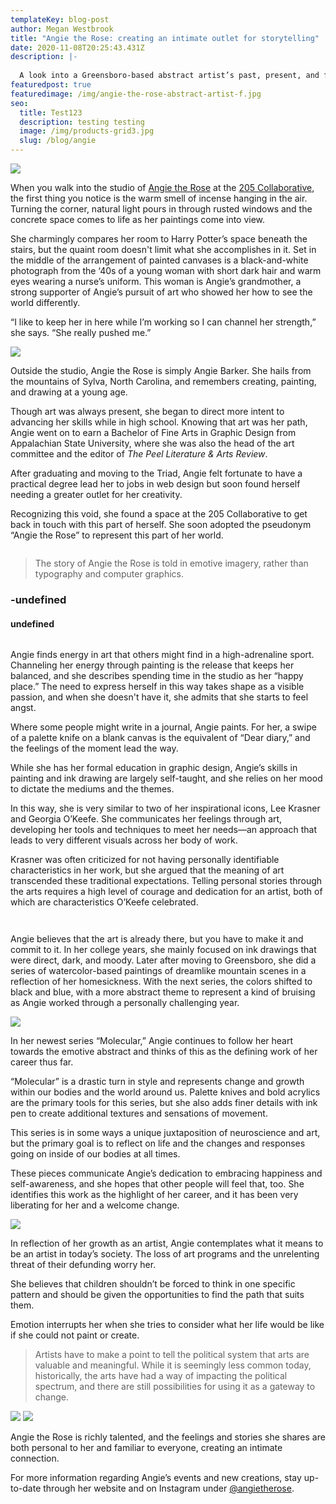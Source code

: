 ```yaml
---
templateKey: blog-post
author: Megan Westbrook
title: "Angie the Rose: creating an intimate outlet for storytelling"
date: 2020-11-08T20:25:43.431Z
description: |-
  
  A look into a Greensboro-based abstract artist’s past, present, and future. 
featuredpost: true
featuredimage: /img/angie-the-rose-abstract-artist-f.jpg
seo:
  title: Test123
  description: testing testing
  image: /img/products-grid3.jpg
  slug: /blog/angie
---
```

![](/img/angie-the-rose-abstract-artist-f.jpg)

When you walk into the studio of [Angie the Rose](https://www.angietherose.com/) at the [205 Collaborative](https://www.205collaborative.org/), the first thing you notice is the warm smell of incense hanging in the air. Turning the corner, natural light pours in through rusted windows and the concrete space comes to life as her paintings come into view.

She charmingly compares her room to Harry Potter’s space beneath the stairs, but the quaint room doesn't limit what she accomplishes in it. Set in the middle of the arrangement of painted canvases is a black-and-white photograph from the ‘40s of a young woman with short dark hair and warm eyes wearing a nurse’s uniform. This woman is Angie’s grandmother, a strong supporter of Angie’s pursuit of art who showed her how to see the world differently. 

“I like to keep her in here while I’m working so I can channel her strength,” she says. “She really pushed me.”

![](/img/angie-the-rose-greensboro-abstract.jpg)

Outside the studio, Angie the Rose is simply Angie Barker. She hails from the mountains of Sylva, North Carolina, and remembers creating, painting, and drawing at a young age. 

Though art was always present, she began to direct more intent to advancing her skills while in high school. Knowing that art was her path, Angie went on to earn a Bachelor of Fine Arts in Graphic Design from Appalachian State University, where she was also the head of the art committee and the editor of *The Peel Literature & Arts Review*.

After graduating and moving to the Triad, Angie felt fortunate to have a practical degree lead her to jobs in web design but soon found herself needing a greater outlet for her creativity.

Recognizing this void, she found a space at the 205 Collaborative to get back in touch with this part of herself. She soon adopted the pseudonym “Angie the Rose” to represent this part of her world.

<div class="columns quote"><div class="has-text-left"> <blockquote>The story of Angie the Rose is told in emotive imagery, rather than typography and computer graphics.</blockquote> <h3>-undefined</h3> <h4>undefined</h4></div></div>

Angie finds energy in art that others might find in a high-adrenaline sport. Channeling her energy through painting is the release that keeps her balanced, and she describes spending time in the studio as her “happy place.” The need to express herself in this way takes shape as a visible passion, and when she doesn't have it, she admits that she starts to feel angst. 

Where some people might write in a journal, Angie paints. For her, a swipe of a palette knife on a blank canvas is the equivalent of “Dear diary,” and the feelings of the moment lead the way. 

While she has her formal education in graphic design, Angie’s skills in painting and ink drawing are largely self-taught, and she relies on her mood to dictate the mediums and the themes.

In this way, she is very similar to two of her inspirational icons, Lee Krasner and Georgia O’Keefe. She communicates her feelings through art, developing her tools and techniques to meet her needs—an approach that leads to very different visuals across her body of work. 

Krasner was often criticized for not having personally identifiable characteristics in her work, but she argued that the meaning of art transcended these traditional expectations. Telling personal stories through the arts requires a high level of courage and dedication for an artist, both of which are characteristics O’Keefe celebrated.

![]()

![]()

Angie believes that the art is already there, but you have to make it and commit to it. In her college years, she mainly focused on ink drawings that were direct, dark, and moody. Later after moving to Greensboro, she did a series of watercolor-based paintings of dreamlike mountain scenes in a reflection of her homesickness. With the next series, the colors shifted to black and blue, with a more abstract theme to represent a kind of bruising as Angie worked through a personally challenging year.

![](/img/placeholder-2.jpg#float=right;width=100%;)

In her newest series “Molecular,” Angie continues to follow her heart towards the emotive abstract and thinks of this as the defining work of her career thus far. 

“Molecular” is a drastic turn in style and represents change and growth within our bodies and the world around us. Palette knives and bold acrylics are the primary tools for this series, but she also adds finer details with ink pen to create additional textures and sensations of movement. 

This series is in some ways a unique juxtaposition of neuroscience and art, but the primary goal is to reflect on life and the changes and responses going on inside of our bodies at all times. 

These pieces communicate Angie’s dedication to embracing happiness and self-awareness, and she hopes that other people will feel that, too. She identifies this work as the highlight of her career, and it has been very liberating for her and a welcome change.

![](/img/placeholder-2.jpg#float=left;width=50%;padding-right=20px;)

In reflection of her growth as an artist, Angie contemplates what it means to be an artist in today’s society. The loss of art programs and the unrelenting threat of their defunding worry her. 

She believes that children shouldn’t be forced to think in one specific pattern and should be given the opportunities to find the path that suits them. 

Emotion interrupts her when she tries to consider what her life would be like if she could not paint or create.

> Artists have to make a point to tell the political system that arts are valuable and meaningful. While it is seemingly less common today, historically, the arts have had a way of impacting the political spectrum, and there are still possibilities for using it as a gateway to change.

![](/img/placeholder-2.jpg#float=left;width=49%;)
![](/img/placeholder-2.jpg#float=right;width=49%;)

Angie the Rose is richly talented, and the feelings and stories she shares are both personal to her and familiar to everyone, creating an intimate connection. 

For more information regarding Angie’s events and new creations, stay up-to-date through her website and on Instagram under [@angietherose](https://www.instagram.com/angietherose/?hl=en).